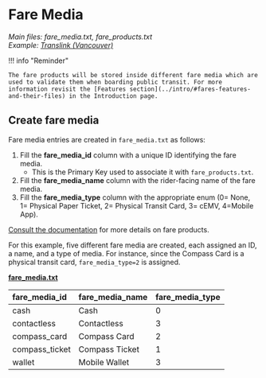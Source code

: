 # Fare Media

*Main files: fare_media.txt, fare_products.txt*  
*Example: [Translink (Vancouver)](../intro/#translink-vancouver)*

!!! info "Reminder" 

    The fare products will be stored inside different fare media which are used to validate them when boarding public transit. For more information revisit the [Features section](../intro/#fares-features-and-their-files) in the Introduction page.

## Create fare media

Fare media entries are created in `fare_media.txt` as follows:

1. Fill the **fare_media_id** column with a unique ID identifying the fare media.  
    * This is the Primary Key used to associate it with `fare_products.txt`.  
2. Fill the **fare_media_name** column with the rider-facing name of the fare media.  
3. Fill the **fare_media_type** column with the appropriate enum (0= None, 1= Physical Paper Ticket, 2= Physical Transit Card, 3= cEMV, 4=Mobile App).

[Consult the documentation](https://gtfs.org/documentation/schedule/reference) for more details on fare products.

For this example, five different fare media are created, each assigned an ID, a name, and a type of media. For instance, since the Compass Card is a physical transit card, `fare_media_type=2` is assigned.

[**fare_media.txt**](../../../reference/#fare_mediatxt)

| fare_media_id | fare_media_name | fare_media_type |
| :---- | :---- | :---- |
| cash | Cash | 0 |
| contactless | Contactless | 3 |
| compass_card | Compass Card | 2 |
| compass_ticket | Compass Ticket | 1 |
| wallet | Mobile Wallet | 3 |